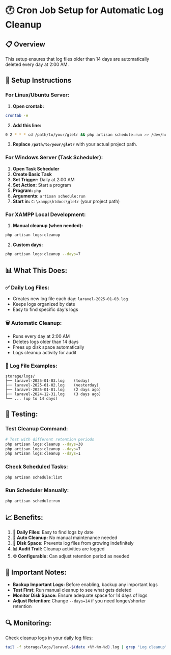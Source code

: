 # 🕐 Cron Job Setup for Automatic Log Cleanup

## **📋 Overview**
This setup ensures that log files older than 14 days are automatically deleted every day at 2:00 AM.

## **🔧 Setup Instructions**

### **For Linux/Ubuntu Server:**

1. **Open crontab:**
```bash
crontab -e
```

2. **Add this line:**
```bash
0 2 * * * cd /path/to/your/gletr && php artisan schedule:run >> /dev/null 2>&1
```

3. **Replace `/path/to/your/gletr`** with your actual project path.

### **For Windows Server (Task Scheduler):**

1. **Open Task Scheduler**
2. **Create Basic Task**
3. **Set Trigger:** Daily at 2:00 AM
4. **Set Action:** Start a program
5. **Program:** `php`
6. **Arguments:** `artisan schedule:run`
7. **Start in:** `C:\xampp\htdocs\gletr` (your project path)

### **For XAMPP Local Development:**

1. **Manual cleanup (when needed):**
```bash
php artisan logs:cleanup
```

2. **Custom days:**
```bash
php artisan logs:cleanup --days=7
```

## **📊 What This Does:**

### **✅ Daily Log Files:**
- Creates new log file each day: `laravel-2025-01-03.log`
- Keeps logs organized by date
- Easy to find specific day's logs

### **🗑️ Automatic Cleanup:**
- Runs every day at 2:00 AM
- Deletes logs older than 14 days
- Frees up disk space automatically
- Logs cleanup activity for audit

### **📁 Log File Examples:**
```
storage/logs/
├── laravel-2025-01-03.log    (today)
├── laravel-2025-01-02.log    (yesterday)
├── laravel-2025-01-01.log    (2 days ago)
├── laravel-2024-12-31.log    (3 days ago)
└── ... (up to 14 days)
```

## **🧪 Testing:**

### **Test Cleanup Command:**
```bash
# Test with different retention periods
php artisan logs:cleanup --days=30
php artisan logs:cleanup --days=7
php artisan logs:cleanup --days=1
```

### **Check Scheduled Tasks:**
```bash
php artisan schedule:list
```

### **Run Scheduler Manually:**
```bash
php artisan schedule:run
```

## **📈 Benefits:**

1. **📅 Daily Files:** Easy to find logs by date
2. **🔄 Auto Cleanup:** No manual maintenance needed  
3. **💾 Disk Space:** Prevents log files from growing indefinitely
4. **📊 Audit Trail:** Cleanup activities are logged
5. **⚙️ Configurable:** Can adjust retention period as needed

## **🚨 Important Notes:**

- **Backup Important Logs:** Before enabling, backup any important logs
- **Test First:** Run manual cleanup to see what gets deleted
- **Monitor Disk Space:** Ensure adequate space for 14 days of logs
- **Adjust Retention:** Change `--days=14` if you need longer/shorter retention

## **🔍 Monitoring:**

Check cleanup logs in your daily log files:
```bash
tail -f storage/logs/laravel-$(date +%Y-%m-%d).log | grep "Log cleanup"
```
